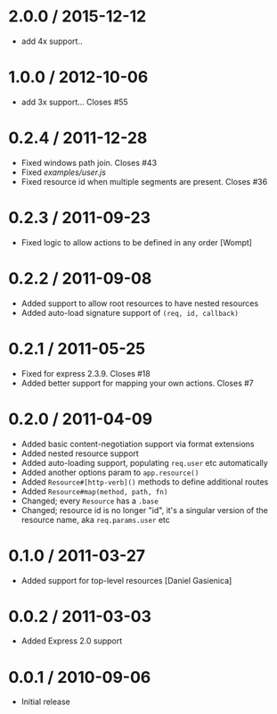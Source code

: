 2.0.0 / 2015-12-12 
==================
* add 4x support..


1.0.0 / 2012-10-06 
==================

  * add 3x support... Closes #55

0.2.4 / 2011-12-28 
==================

  * Fixed windows path join. Closes #43
  * Fixed _examples/user.js_
  * Fixed resource id when multiple segments are present. Closes #36

0.2.3 / 2011-09-23 
==================

  * Fixed logic to allow actions to be defined in any order [Wompt]

0.2.2 / 2011-09-08 
==================

  * Added support to allow root resources to have nested resources
  * Added auto-load signature support of `(req, id, callback)`

0.2.1 / 2011-05-25 
==================

  * Fixed for express 2.3.9. Closes #18
  * Added better support for mapping your own actions. Closes #7

0.2.0 / 2011-04-09 
==================

  * Added basic content-negotiation support via format extensions
  * Added nested resource support
  * Added auto-loading support, populating `req.user` etc automatically
  * Added another options param to `app.resource()`
  * Added `Resource#[http-verb]()` methods to define additional routes
  * Added `Resource#map(method, path, fn)`
  * Changed; every `Resource` has a `.base`
  * Changed; resource id is no longer "id", it's a singular version of the resource name, aka `req.params.user` etc

0.1.0 / 2011-03-27
==================

  * Added support for top-level resources [Daniel Gasienica]

0.0.2 / 2011-03-03 
==================

  * Added Express 2.0 support

0.0.1 / 2010-09-06 
==================

  * Initial release
